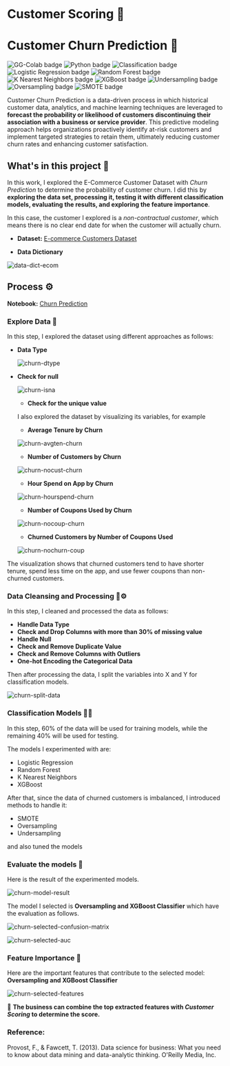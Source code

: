 # Customer Scoring 🔎


# Customer Churn Prediction 🔎
![GG-Colab badge](https://img.shields.io/badge/-Google--Colab-blue.svg) ![Python badge](https://img.shields.io/badge/-Python-green.svg) ![Classification badge](https://img.shields.io/badge/-Classification-orange.svg) ![Logistic Regression badge](https://img.shields.io/badge/-Logistic--Regression-orange.svg) ![Random Forest badge](https://img.shields.io/badge/-Random--Forest-orange.svg) ![K Nearest Neighbors badge](https://img.shields.io/badge/-K--Nearest--Neighbors-orange.svg) ![XGBoost badge](https://img.shields.io/badge/-XGBoost-orange.svg) 
![Undersampling badge](https://img.shields.io/badge/-Undersampling-orange.svg) ![Oversampling badge](https://img.shields.io/badge/-Oversampling-orange.svg) ![SMOTE badge](https://img.shields.io/badge/-SMOTE-orange.svg)

Customer Churn Prediction is a data-driven process in which historical customer data, analytics, and machine learning techniques are leveraged to **forecast the probability or likelihood of customers discontinuing their association with a business or service provider**. This predictive modeling approach helps organizations proactively identify at-risk customers and implement targeted strategies to retain them, ultimately reducing customer churn rates and enhancing customer satisfaction.


## What's in this project 💼
In this work, I explored the E-Commerce Customer Dataset with *Churn Prediction* to determine the probability of customer churn. I did this by **exploring the data set, processing it, testing it with different classification models, evaluating the results, and exploring the feature importance**.

In this case, the customer I explored is a *non-contractual customer*, which means there is no clear end date for when the customer will actually churn.

* **Dataset:** [E-commerce Customers Dataset](https://github.com/Wkan19/MADT8101-Customer-Analytics/blob/main/Customer%20Scoring%20and%20Basic%20Churn%20Prediction/EcommerceCust.csv)

* **Data Dictionary**

 ![data-dict-ecom](./data-dict-ecom.png)


## Process ⚙️
**Notebook:** [Churn Prediction](https://github.com/Wkan19/MADT8101-Customer-Analytics/blob/main/Customer%20Scoring%20and%20Basic%20Churn%20Prediction/GitHub_Churn_Prediction.ipynb)

### Explore Data 🔦

In this step, I explored the dataset using different approaches as follows: 

* **Data Type**
  
   ![churn-dtype](./churn-dtype.png)

* **Check for null**

   ![churn-isna](./churn-isna.png)

  * **Check for the unique value**

  I also explored the dataset by visualizing its variables, for example

  * **Average Tenure by Churn**
 
   ![churn-avgten-churn](./churn-avgten-churn.png)

  * **Number of Customers by Churn**

   ![churn-nocust-churn](./churn-nocust-churn.png)

  * **Hour Spend on App by Churn**
 
  ![churn-hourspend-churn](./churn-hourspend-churn.png)

  * **Number of Coupons Used by Churn**
  
  ![churn-nocoup-churn](./churn-nocoup-churn.png)

  * **Churned Customers by Number of Coupons Used**
 
  ![churn-nochurn-coup](./churn-nochurn-coup.png)
  
    
The visualization shows that churned customers tend to have shorter tenure, spend less time on the app, and use fewer coupons than non-churned customers.

### Data Cleansing and Processing 🧹⚙️

In this step, I cleaned and processed the data as follows: 

* **Handle Data Type**
* **Check and Drop Columns with more than 30% of missing value**
* **Handle Null**
* **Check and Remove Duplicate Value**
* **Check and Remove Columns with Outliers**
* **One-hot Encoding the Categorical Data**

Then after processing the data, I split the variables into X and Y for classification models. 

  ![churn-split-data](./churn-split-data.png)


### Classification Models 🧩🔧

In this step, 60% of the data will be used for training models, while the remaining 40% will be used for testing. 

The models I experimented with are: 

* Logistic Regression
* Random Forest
* K Nearest Neighbors
* XGBoost

After that, since the data of churned customers is imbalanced, I introduced methods to handle it: 

* SMOTE
* Oversampling
* Undersampling

and also tuned the models 

### Evaluate the models 🎯

Here is the result of the experimented models.

  ![churn-model-result](./churn-model-result.png)

The model I selected is  **Oversampling and XGBoost Classifier** which have the evaluation as follows. 

 ![churn-selected-confusion-matrix](./churn-selected-confusion-matrix.png)

  ![churn-selected-auc](./churn-selected-auc.png)


### Feature Importance 🏅

Here are the important features that contribute to the selected model:  **Oversampling and XGBoost Classifier** 

 ![churn-selected-features](./churn-selected-features.png)
 

📌 **The business can combine the top extracted features with *Customer Scoring* to determine the score.**


### Reference:
Provost, F., & Fawcett, T. (2013). Data science for business: What you need to know about data mining and data-analytic thinking. O'Reilly Media, Inc.

